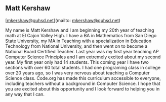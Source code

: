 ## Matt Kershaw

[mkershaw@guhsd.net](mailto: mkershaw@guhsd.net)

My name is Matt Kershaw and I am beginning my 20th year of teaching math at El Cajon Valley High.  I have a BA in Mathematics from San Diego State University, my MA in Teaching with a specialization in Education Technology from National University, and then went on to become a National Board Certified Teacher.  Last year was my first year teaching AP Computer Science Principles and I am extremely excited about my second year.  My first year only had 14 students.  This coming year I have two sections with over 60 total students.  I had one programing class in college over 20 years ago, so I was very nervous about teaching a Computer Science class.  Code.org has made this curriculum accessible to everyone, including teachers without a background in Computer Science.  I hope that you are excited about this opportunity and I look forward to helping you in any way that I can.

